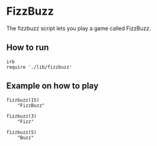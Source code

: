 FizzBuzz
=================

The fizzbuzz script lets you play a game called FizzBuzz.

How to run
----------

```shell
irb
require './lib/fizzbuzz'
```

Example on how to play
----------
```shell
fizzbuzz(15)
	"FizzBuzz"

fizzbuzz(3)
	"Fizz"

fizzbuzz(5)
	"Buzz"
```